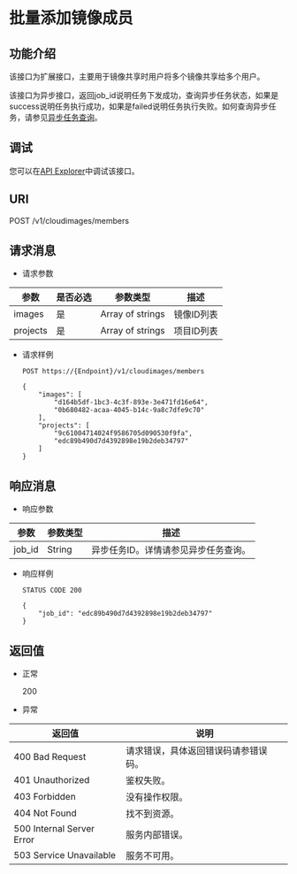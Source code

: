 # 批量添加镜像成员<a name="ims_03_0624"></a>

## 功能介绍<a name="section66302617144828"></a>

该接口为扩展接口，主要用于镜像共享时用户将多个镜像共享给多个用户。

该接口为异步接口，返回job\_id说明任务下发成功，查询异步任务状态，如果是success说明任务执行成功，如果是failed说明任务执行失败。如何查询异步任务，请参见[异步任务查询](异步任务查询.md)。

## 调试<a name="section44686511322"></a>

您可以在[API Explorer](https://apiexplorer.developer.huaweicloud.com/apiexplorer/doc?locale=zh-cn&consoleCurrentProductId=ims&consoleCurrentProductshort=&product=IMS&api=BatchAddMembers)中调试该接口。

## URI<a name="section16226363144828"></a>

POST /v1/cloudimages/members

## 请求消息<a name="section22707920144828"></a>

-   请求参数

|参数|是否必选|参数类型|描述|
|--|--|--|--|
|images|是|Array of strings|镜像ID列表|
|projects|是|Array of strings|项目ID列表|


-   请求样例

    ```
    POST https://{Endpoint}/v1/cloudimages/members
    ```

    ```
    {
        "images": [
            "d164b5df-1bc3-4c3f-893e-3e471fd16e64",
            "0b680482-acaa-4045-b14c-9a8c7dfe9c70"
        ],
        "projects": [
            "9c61004714024f9586705d090530f9fa",
            "edc89b490d7d4392898e19b2deb34797"
        ]
    }
    ```


## 响应消息<a name="section37386190144828"></a>

-   响应参数

|参数|参数类型|描述|
|--|--|--|
|job_id|String|异步任务ID。详情请参见异步任务查询。|


-   响应样例

    ```
    STATUS CODE 200
    ```

    ```
    {
        "job_id": "edc89b490d7d4392898e19b2deb34797"
    }
    ```


## 返回值<a name="section40084941"></a>

-   正常

    200

-   异常

|返回值|说明|
|--|--|
|400 Bad Request|请求错误，具体返回错误码请参错误码。|
|401 Unauthorized|鉴权失败。|
|403 Forbidden|没有操作权限。|
|404 Not Found|找不到资源。|
|500 Internal Server Error|服务内部错误。|
|503 Service Unavailable|服务不可用。|



